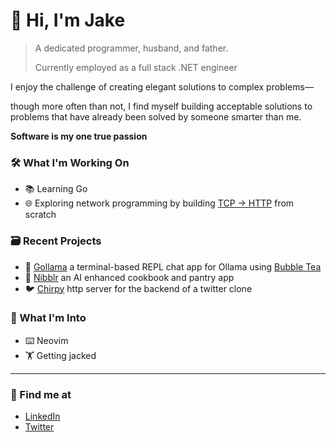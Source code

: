 # 👋 Hi, I'm Jake

> A dedicated programmer, husband, and father.
>
> Currently employed as a full stack .NET engineer

I enjoy the challenge of creating elegant solutions to complex problems—

though more often than not, I find myself building acceptable solutions to problems that have already been solved by someone smarter than me.

**Software is my one true passion**

### 🛠️ What I'm Working On
- 📚 Learning Go
- 🌐 Exploring network programming by building [TCP -> HTTP](https://github.com/portbound/tcp-to-http) from scratch
  
### 🗃️ Recent Projects
- 🦙 [Gollama](https://github.com/portbound/go-llama) a terminal-based REPL chat app for Ollama using [Bubble Tea](https://github.com/charmbracelet/bubbletea)
- 🥘 [Nibblr](https://github.com/portbound/nibblrv2) an AI enhanced cookbook and pantry app
- 🐦️ [Chirpy](https://github.com/portbound/bootdev-httpserver) http server for the backend of a twitter clone

### 💭 What I'm Into
- ⌨️ Neovim
- 🏋️ Getting jacked

--- 

### 🌱 Find me at

- [LinkedIn](https://www.linkedin.com/in/jake-levy)
- [Twitter](https://x.com/port_bound)
